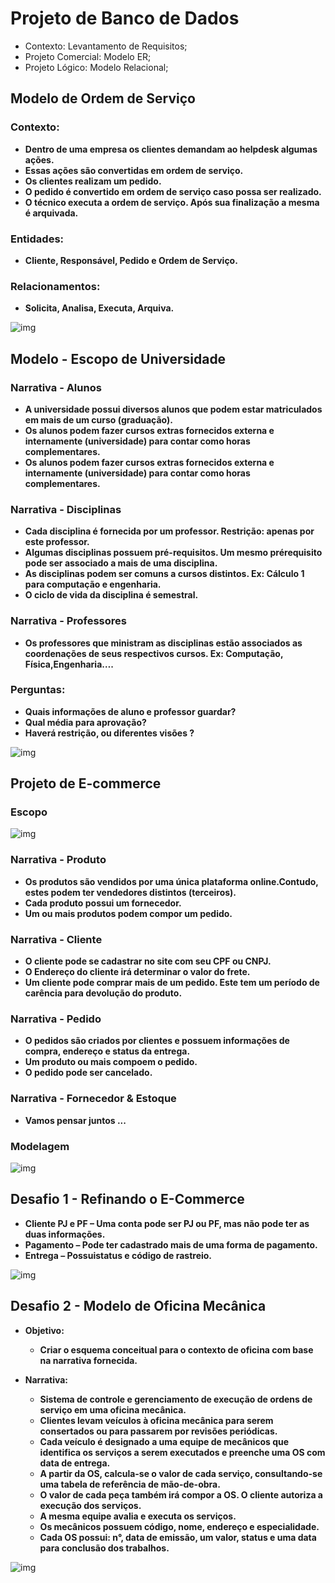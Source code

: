 # Projeto de Banco de Dados

* Contexto: Levantamento de Requisitos;
* Projeto Comercial: Modelo ER;
* Projeto Lógico: Modelo Relacional;

## Modelo de Ordem de Serviço

### Contexto: 

* **Dentro de uma empresa os clientes demandam ao helpdesk algumas ações.**
* **Essas ações são convertidas em ordem de serviço.**
* **Os clientes realizam um pedido.**
* **O pedido é convertido em ordem de serviço caso possa ser realizado.**
* **O técnico executa a ordem de serviço. Após sua finalização a mesma é arquivada.**


### Entidades:

* **Cliente, Responsável, Pedido e Ordem de Serviço.**

### Relacionamentos:

* **Solicita, Analisa, Executa, Arquiva.**

![img](https://github.com/Jcnok/digitalinnovationone/blob/main/images/ordem%20de%20servi%C3%A7o.png?raw=true)

## Modelo - Escopo de Universidade

### Narrativa - Alunos

* **A universidade possui diversos alunos que podem estar matriculados em mais de um curso (graduação).**
* **Os alunos podem fazer cursos extras fornecidos externa e internamente (universidade) para contar como horas complementares.**
* **Os alunos podem fazer cursos extras fornecidos externa e internamente (universidade) para contar como horas complementares.**


### Narrativa - Disciplinas

* **Cada disciplina é fornecida por um professor. Restrição: apenas por este professor.**
* **Algumas disciplinas possuem pré-requisitos. Um mesmo prérequisito pode ser associado a mais de uma disciplina.**
* **As disciplinas podem ser comuns a cursos distintos. Ex: Cálculo 1 para computação e engenharia.**
* **O ciclo de vida da disciplina é semestral.**

### Narrativa - Professores

* **Os professores que ministram as disciplinas estão associados as coordenações de seus respectivos cursos. Ex: Computação, Física,Engenharia….**


### Perguntas:

* **Quais informações de aluno e professor guardar?**
* **Qual média para aprovação?**
* **Haverá restrição, ou diferentes visões ?**


![img](https://github.com/Jcnok/digitalinnovationone/blob/main/images/universidade_refinada.png?raw=true)

## Projeto de E-commerce

### Escopo

![img](https://github.com/Jcnok/digitalinnovationone/blob/main/images/e-commerce.drawio.png?raw=true)

### Narrativa - Produto

* **Os produtos são vendidos por uma única plataforma online.Contudo, estes podem ter vendedores distintos (terceiros).**
* **Cada produto possui um fornecedor.**
* **Um ou mais produtos podem compor um pedido.**

### Narrativa - Cliente

* **O cliente pode se cadastrar no site com seu CPF ou CNPJ.**
* **O Endereço do cliente irá determinar o valor do frete.**
* **Um cliente pode comprar mais de um pedido. Este tem um período de carência para devolução do produto.**

### Narrativa - Pedido

* **O pedidos são criados por clientes e possuem informações de compra, endereço e status da entrega.**
* **Um produto ou mais compoem o pedido.**
* **O pedido pode ser cancelado.**

### Narrativa - Fornecedor & Estoque

* **Vamos pensar juntos ...**

### Modelagem

![img](https://github.com/Jcnok/digitalinnovationone/blob/main/images/e-commerce.png?raw=true)

## Desafio 1 - Refinando o E-Commerce

* **Cliente PJ e PF – Uma conta pode ser PJ ou PF, mas não pode ter as duas informações.**
* **Pagamento – Pode ter cadastrado mais de uma forma de pagamento.**
* **Entrega – Possuistatus e código de rastreio.**

![img](https://github.com/Jcnok/digitalinnovationone/blob/main/images/e-commerce-refinado.png?raw=true)

## Desafio 2 - Modelo de Oficina Mecânica 

* **Objetivo:**

    * **Criar o esquema conceitual para o contexto de oficina com base na narrativa fornecida.**

* **Narrativa:**
    * **Sistema de controle e gerenciamento de execução de ordens de serviço em uma oficina mecânica.**
    * **Clientes levam veículos à oficina mecânica para serem consertados ou para passarem por revisões  periódicas.**
    * **Cada veículo é designado a uma equipe de mecânicos que identifica os serviços a serem executados e preenche uma OS com data de entrega.**
    * **A partir da OS, calcula-se o valor de cada serviço, consultando-se uma tabela de referência de mão-de-obra.**
    * **O valor de cada peça também irá compor a OS. O cliente autoriza a execução dos serviços.**
    * **A mesma equipe avalia e executa os serviços.**
    * **Os mecânicos possuem código, nome, endereço e especialidade.**
    * **Cada OS possui: n°, data de emissão, um valor, status e uma data para conclusão dos trabalhos.**


![img](https://github.com/Jcnok/digitalinnovationone/blob/main/images/desafio2-mec%C3%A2nica.png?raw=true)
